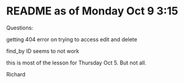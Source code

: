 # README as of Monday Oct 9 3:15


Questions:

getting 404 error on trying to access edit and delete

find_by ID seems to not work

this is most of the lesson for Thursday Oct 5.  But not all.


Richard

